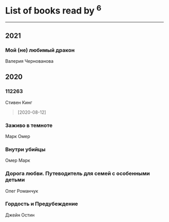 # List of books read by [](https://plus.google.com/u/0/109746193906459706720/)<sup>6</sup>
---

## 2021

### Мой (не) любимый дракон
Валерия Чернованова



## 2020

### 112263
Стивен Кинг
> [2020-08-12] 


### Заживо в темноте
Марк Омер


### Внутри убийцы
Омер Марк


### Дорога любви. Путеводитель для семей с особенными детьми
Олег Романчук


### Гордость и Предубеждение
Джейн Остин



